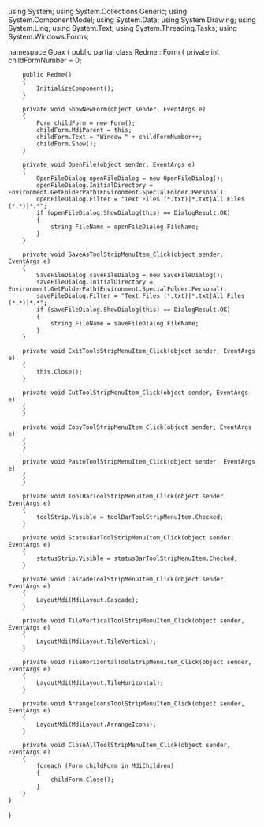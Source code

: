 ﻿using System;
using System.Collections.Generic;
using System.ComponentModel;
using System.Data;
using System.Drawing;
using System.Linq;
using System.Text;
using System.Threading.Tasks;
using System.Windows.Forms;

namespace Gpax
{
    public partial class Redme : Form
    {
        private int childFormNumber = 0;

        public Redme()
        {
            InitializeComponent();
        }

        private void ShowNewForm(object sender, EventArgs e)
        {
            Form childForm = new Form();
            childForm.MdiParent = this;
            childForm.Text = "Window " + childFormNumber++;
            childForm.Show();
        }

        private void OpenFile(object sender, EventArgs e)
        {
            OpenFileDialog openFileDialog = new OpenFileDialog();
            openFileDialog.InitialDirectory = Environment.GetFolderPath(Environment.SpecialFolder.Personal);
            openFileDialog.Filter = "Text Files (*.txt)|*.txt|All Files (*.*)|*.*";
            if (openFileDialog.ShowDialog(this) == DialogResult.OK) 
            {
                string FileName = openFileDialog.FileName;
            }
        }

        private void SaveAsToolStripMenuItem_Click(object sender, EventArgs e)
        {
            SaveFileDialog saveFileDialog = new SaveFileDialog();
            saveFileDialog.InitialDirectory = Environment.GetFolderPath(Environment.SpecialFolder.Personal);
            saveFileDialog.Filter = "Text Files (*.txt)|*.txt|All Files (*.*)|*.*";
            if (saveFileDialog.ShowDialog(this) == DialogResult.OK) 
            {
                string FileName = saveFileDialog.FileName;
            }
        }

        private void ExitToolsStripMenuItem_Click(object sender, EventArgs e)
        {
            this.Close();
        }

        private void CutToolStripMenuItem_Click(object sender, EventArgs e)
        {
        }

        private void CopyToolStripMenuItem_Click(object sender, EventArgs e)
        {
        }

        private void PasteToolStripMenuItem_Click(object sender, EventArgs e)
        {
        }

        private void ToolBarToolStripMenuItem_Click(object sender, EventArgs e)
        {
            toolStrip.Visible = toolBarToolStripMenuItem.Checked;
        }

        private void StatusBarToolStripMenuItem_Click(object sender, EventArgs e)
        {
            statusStrip.Visible = statusBarToolStripMenuItem.Checked;
        }

        private void CascadeToolStripMenuItem_Click(object sender, EventArgs e)
        {
            LayoutMdi(MdiLayout.Cascade);
        }

        private void TileVerticalToolStripMenuItem_Click(object sender, EventArgs e)
        {
            LayoutMdi(MdiLayout.TileVertical);
        }

        private void TileHorizontalToolStripMenuItem_Click(object sender, EventArgs e)
        {
            LayoutMdi(MdiLayout.TileHorizontal);
        }

        private void ArrangeIconsToolStripMenuItem_Click(object sender, EventArgs e)
        {
            LayoutMdi(MdiLayout.ArrangeIcons);
        }

        private void CloseAllToolStripMenuItem_Click(object sender, EventArgs e)
        {
            foreach (Form childForm in MdiChildren)
            {
                childForm.Close();
            }
        }
    }
}

